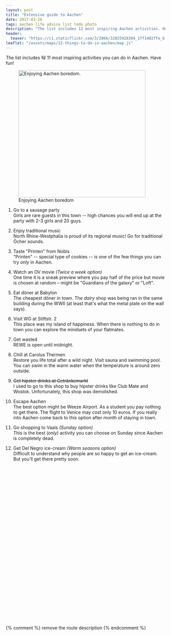 ```yaml
---
layout: post
title: "Extensive guide to Aachen"
date: 2017-03-26
tags: aachen life advice list todo photo
description: "The list includes 12 most inspiring Aachen activities. Have fun!"
header:
  teaser: "https://c1.staticflickr.com/3/2866/32825928304_1ff1402ffe_b.jpg"
leaflet: "/assets/maps/12-things-to-do-in-aachen/map.js"
---
```


The list includes ~~12~~ 11 most inspiring activities you can do in Aachen. Have fun!

<figure class="center">
  <a href="{{ page.header.teaser }}"><img src="{{ page.header.teaser }}" class="center-image" width="400" alt="Enjoying Aachen boredom."></a>
  <figcaption>Enjoying Aachen boredom</figcaption>
</figure>

1. Go to a sausage party  
   Girls are rare guests in this town -- high chances you will end up at the party with 2-3 girls and 20 guys.

2. Enjoy traditional music  
   North Rhine-Westphalia is proud of its regional music! Go for traditional Öcher sounds.

3. Taste "Printen" from Nobis  
   "Printen" -- special type of cookies -- is one of the few things you can try _only_ in Aachen.

4. Watch an OV movie _(Twice a week option)_  
   One time it is a sneak preview where you pay half of the price but movie is chosen at random – might be "Guardians of the galaxy" or "Loft".

5. Eat döner at Babylon  
   The cheapest döner in town. The _dairy_ shop was being ran in the same building during the WWII (at least that's what the metal plate on the wall says).

6. Visit WG at Stiftstr. 2  
   This place was my island of happiness. When there is nothing to do in town you can explore the mindsets of your flatmates.

7. Get wasted  
   REWE is open until midnight.

8. Chill at Carolus Thermen  
   Restore you life total after a wild night. Visit sauna and swimming pool. You can swim in the warm water when the temperature is around zero outside.

9. ~~Get hipster drinks at Getränkemarkt~~  
   I used to go to this shop to buy hipster drinks like Club Mate and Wostok. Unfortunately, this shop was demolished.

10. Escape Aachen  
   The best option might be Weeze Airport. As a student you pay nothing to get there. The flight to Venice may cost only 10 euros. If you really into Aachen come back to this option after month of staying in town.

11. Go shopping to Vaals _(Sunday option)_  
   This is the best _(only)_ activity you can choose on Sunday since Aachen is completely dead.

12. Get Del Negro ice-cream *(Warm seasons option)*  
   Difficult to understand why people are so happy to get an ice-cream. But you'll get there pretty soon.

<div id="aachen_to_go" class="map leaflet-container" style="height: 500px; position:relative;" ></div>
{% comment %} remove the route description {% endcomment %}
<style>
.leaflet-control-container .leaflet-routing-container-hide {
  display: none;
}
</style>

<script src="{{ page.leaflet }}"></script>